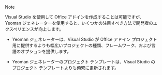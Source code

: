 > [!NOTE]
> Visual Studio を使用して Office アドインを作成することは可能ですが、Yeoman ジェネレーターを使用すると、いくつかの注目すべき方法で開発者のエクスペリエンスが向上します。
> 
> * Yeoman ジェネレーターは、Visual Studio が Office アドイン プロジェクト用に提供するよりも幅広いプロジェクトの種類、フレームワーク、および言語のオプションを提供します。
> 
> * Yeoman ジェネレーターのプロジェクト テンプレートは、Visual Studio のプロジェクト テンプレートよりも頻繁に更新されます。
